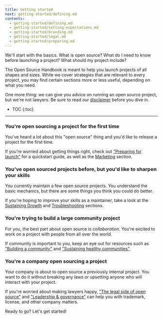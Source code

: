 ```yaml
---
title: Getting started
next: getting-started/defining.md
contents:
  - getting-started/defining.md
  - getting-started/setting-expectations.md
  - getting-started/branding.md
  - getting-started/legal.md
  - getting-started/preparing.md
---
```


We'll start with the basics. What is open source? What do I need to know before launching a project? What should my project include?

The Open Source Handbook is meant to help you launch projects of all shapes and sizes. While we cover strategies that are relevant to every project, you may find certain sections more or less useful, depending on what you need.

One more thing: we can give you advice on running an open source project, but we're not lawyers. Be sure to read our [disclaimer](../disclaimer) before you dive in.

* TOC
{:toc}

---

### You're open sourcing a project for the first time
You've heard a lot about this "open source" thing and you'd like to release a project for the first time.

If you're worried about getting things right, check out ["Preparing for launch"](../preparing) for a quickstart guide, as well as the [Marketing](../../marketing/index) section.

### You've open sourced projects before, but you'd like to sharpen your skills
You currently maintain a few open source projects. You understand the basic mechanics, but there are some things you think you could do better.

If you're hoping to improve your skills as a maintainer, take a look at the [Sustaining Growth](../../sustaining/index) and [Troubleshooting](../../troubleshooting/index) sections.

### You're trying to build a large community project
For you, the best part about open source is *collaboration*. You're excited to work on a project with people from all over the world.

If community is important to you, keep an eye out for resources such as ["Building a community"](../../marketing/building-community) and ["Sustaining healthy communities"](../../sustaining/healthy-communities).

### You're a company open sourcing a project
Your company is about to open source a previously internal project. You want to do it without breaking any laws or upsetting anyone who will interact with your project.

If you're worried about making lawyers happy, ["The legal side of open source"](../legal) and ["Leadership & governance"](../../sustaining/leadership) can help you with trademark, license, and other company matters.

Ready to go? Let's get started!
